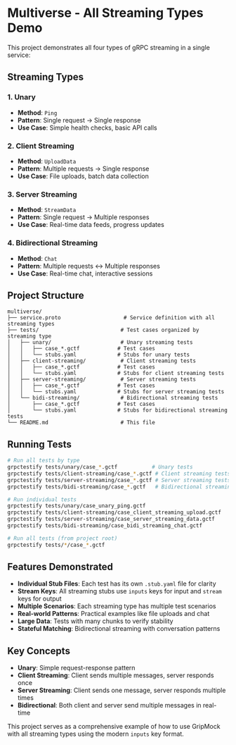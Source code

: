 # Multiverse - All Streaming Types Demo

This project demonstrates all four types of gRPC streaming in a single service:

## Streaming Types

### 1. Unary
- **Method**: `Ping`
- **Pattern**: Single request → Single response
- **Use Case**: Simple health checks, basic API calls

### 2. Client Streaming
- **Method**: `UploadData`
- **Pattern**: Multiple requests → Single response
- **Use Case**: File uploads, batch data collection

### 3. Server Streaming
- **Method**: `StreamData`
- **Pattern**: Single request → Multiple responses
- **Use Case**: Real-time data feeds, progress updates

### 4. Bidirectional Streaming
- **Method**: `Chat`
- **Pattern**: Multiple requests ↔ Multiple responses
- **Use Case**: Real-time chat, interactive sessions

## Project Structure

```
multiverse/
├── service.proto                    # Service definition with all streaming types
├── tests/                          # Test cases organized by streaming type
│   ├── unary/                      # Unary streaming tests
│   │   ├── case_*.gctf            # Test cases
│   │   └── stubs.yaml             # Stubs for unary tests
│   ├── client-streaming/           # Client streaming tests
│   │   ├── case_*.gctf            # Test cases
│   │   └── stubs.yaml             # Stubs for client streaming tests
│   ├── server-streaming/           # Server streaming tests
│   │   ├── case_*.gctf            # Test cases
│   │   └── stubs.yaml             # Stubs for server streaming tests
│   └── bidi-streaming/             # Bidirectional streaming tests
│       ├── case_*.gctf            # Test cases
│       └── stubs.yaml             # Stubs for bidirectional streaming tests
└── README.md                       # This file
```

## Running Tests

```bash
# Run all tests by type
grpctestify tests/unary/case_*.gctf           # Unary tests
grpctestify tests/client-streaming/case_*.gctf # Client streaming tests
grpctestify tests/server-streaming/case_*.gctf # Server streaming tests
grpctestify tests/bidi-streaming/case_*.gctf   # Bidirectional streaming tests

# Run individual tests
grpctestify tests/unary/case_unary_ping.gctf
grpctestify tests/client-streaming/case_client_streaming_upload.gctf
grpctestify tests/server-streaming/case_server_streaming_data.gctf
grpctestify tests/bidi-streaming/case_bidi_streaming_chat.gctf

# Run all tests (from project root)
grpctestify tests/*/case_*.gctf
```

## Features Demonstrated

- **Individual Stub Files**: Each test has its own `.stub.yaml` file for clarity
- **Stream Keys**: All streaming stubs use `inputs` keys for input and `stream` keys for output
- **Multiple Scenarios**: Each streaming type has multiple test scenarios
- **Real-world Patterns**: Practical examples like file uploads and chat
- **Large Data**: Tests with many chunks to verify stability
- **Stateful Matching**: Bidirectional streaming with conversation patterns

## Key Concepts

- **Unary**: Simple request-response pattern
- **Client Streaming**: Client sends multiple messages, server responds once
- **Server Streaming**: Client sends one message, server responds multiple times
- **Bidirectional**: Both client and server send multiple messages in real-time

This project serves as a comprehensive example of how to use GripMock with all streaming types using the modern `inputs` key format. 